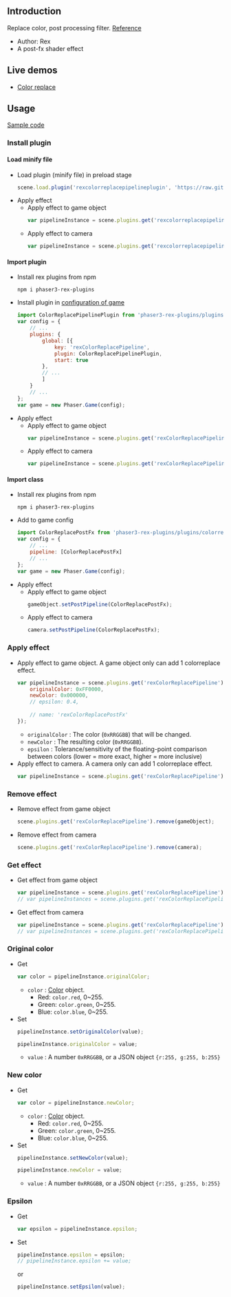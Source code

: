 ## Introduction

Replace color, post processing filter. [Reference](https://github.com/pixijs/filters/blob/main/filters/color-replace/src/colorReplace.frag)

- Author: Rex
- A post-fx shader effect

## Live demos

- [Color replace](https://codepen.io/rexrainbow/pen/mdwRpvW)

## Usage

[Sample code](https://github.com/rexrainbow/phaser3-rex-notes/tree/master/examples/shader-colorreplace)

### Install plugin

#### Load minify file

- Load plugin (minify file) in preload stage
    ```javascript
    scene.load.plugin('rexcolorreplacepipelineplugin', 'https://raw.githubusercontent.com/rexrainbow/phaser3-rex-notes/master/dist/rexcolorreplacepipelineplugin.min.js', true);
    ```
- Apply effect
    - Apply effect to game object
        ```javascript
        var pipelineInstance = scene.plugins.get('rexcolorreplacepipelineplugin').add(gameObject, config);
        ```
    - Apply effect to camera
        ```javascript
        var pipelineInstance = scene.plugins.get('rexcolorreplacepipelineplugin').add(camera, config);
        ```

#### Import plugin

- Install rex plugins from npm
    ```
    npm i phaser3-rex-plugins
    ```
- Install plugin in [configuration of game](game.md#configuration)
    ```javascript
    import ColorReplacePipelinePlugin from 'phaser3-rex-plugins/plugins/colorreplacepipeline-plugin.js';
    var config = {
        // ...
        plugins: {
            global: [{
                key: 'rexColorReplacePipeline',
                plugin: ColorReplacePipelinePlugin,
                start: true
            },
            // ...
            ]
        }
        // ...
    };
    var game = new Phaser.Game(config);
    ```
- Apply effect
    - Apply effect to game object
        ```javascript
        var pipelineInstance = scene.plugins.get('rexColorReplacePipeline').add(gameObject, config);
        ```
    - Apply effect to camera
        ```javascript
        var pipelineInstance = scene.plugins.get('rexColorReplacePipeline').add(camera, config);
        ```

#### Import class

- Install rex plugins from npm
    ```
    npm i phaser3-rex-plugins
    ```
- Add to game config
    ```javascript
    import ColorReplacePostFx from 'phaser3-rex-plugins/plugins/colorreplacepipeline.js';
    var config = {
        // ...
        pipeline: [ColorReplacePostFx]
        // ...
    };
    var game = new Phaser.Game(config);
    ```
- Apply effect
    - Apply effect to game object
        ```javascript
        gameObject.setPostPipeline(ColorReplacePostFx);
        ```
    - Apply effect to camera
        ```javascript
        camera.setPostPipeline(ColorReplacePostFx);
        ```

### Apply effect

- Apply effect to game object. A game object only can add 1 colorreplace effect.
    ```javascript
    var pipelineInstance = scene.plugins.get('rexColorReplacePipeline').add(gameObject, {
        originalColor: 0xFF0000,
        newColor: 0x000000,
        // epsilon: 0.4,
        
        // name: 'rexColorReplacePostFx'
    });
    ```
    - `originalColor` : The color (`0xRRGGBB`) that will be changed.
    - `newColor` : The resulting color (`0xRRGGBB`).
    - `epsilon` : Tolerance/sensitivity of the floating-point comparison between colors (lower = more exact, higher = more inclusive)    
- Apply effect to camera. A camera only can add 1 colorreplace effect.
    ```javascript
    var pipelineInstance = scene.plugins.get('rexColorReplacePipeline').add(camera, config);
    ```

### Remove effect

- Remove effect from game object
    ```javascript
    scene.plugins.get('rexColorReplacePipeline').remove(gameObject);
    ```
- Remove effect from camera
    ```javascript
    scene.plugins.get('rexColorReplacePipeline').remove(camera);
    ```

### Get effect

- Get effect from game object
    ```javascript
    var pipelineInstance = scene.plugins.get('rexColorReplacePipeline').get(gameObject)[0];
    // var pipelineInstances = scene.plugins.get('rexColorReplacePipeline').get(gameObject);
    ```
- Get effect from camera
    ```javascript
    var pipelineInstance = scene.plugins.get('rexColorReplacePipeline').get(camera)[0];
    // var pipelineInstances = scene.plugins.get('rexColorReplacePipeline').get(camera);
    ```

### Original color

- Get
    ```javascript
    var color = pipelineInstance.originalColor;
    ```
    - `color` : [Color](color.md) object.
        - Red: `color.red`, 0~255.
        - Green: `color.green`, 0~255.
        - Blue: `color.blue`, 0~255.
- Set
    ```javascript
    pipelineInstance.setOriginalColor(value);
    ```
    ```javascript
    pipelineInstance.originalColor = value;
    ```
    - `value` : A number `0xRRGGBB`, or a JSON object `{r:255, g:255, b:255}`

### New color

- Get
    ```javascript
    var color = pipelineInstance.newColor;
    ```
    - `color` : [Color](color.md) object.
        - Red: `color.red`, 0~255.
        - Green: `color.green`, 0~255.
        - Blue: `color.blue`, 0~255.
- Set
    ```javascript
    pipelineInstance.setNewColor(value);
    ```
    ```javascript
    pipelineInstance.newColor = value;
    ```
    - `value` : A number `0xRRGGBB`, or a JSON object `{r:255, g:255, b:255}`

### Epsilon

- Get
    ```javascript
    var epsilon = pipelineInstance.epsilon;
    ```
- Set
    ```javascript
    pipelineInstance.epsilon = epsilon;
    // pipelineInstance.epsilon += value;
    ```
    or
    ```javascript
    pipelineInstance.setEpsilon(value);
    ```